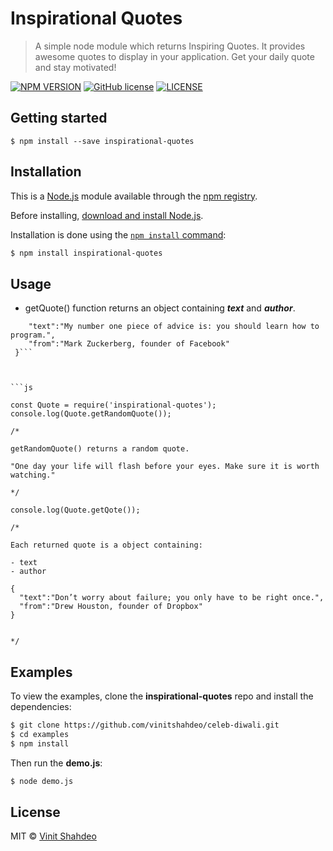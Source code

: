 # Inspirational Quotes

> A simple node module which returns Inspiring Quotes. It provides awesome quotes to display in your application. Get your daily quote and stay motivated!

[![NPM VERSION](http://img.shields.io/npm/v/insirational-quotes.svg?style=flat)](https://www.npmjs.org/package/inspirational-quotes) [![GitHub license](https://img.shields.io/github/license/vinitshahdeo/inspirational-quotes.svg?style=flat)](https://github.com/vinitshahdeo/inspirational-quotes/blob/master/LICENSE) [![LICENSE](http://img.shields.io/badge/inspirational-quotes-orange.svg?style=flat)](https://github.com/vinitshahdeo/inspirational-quotes)

## Getting started

```
$ npm install --save inspirational-quotes
```

## Installation

This is a [Node.js](https://nodejs.org/en/) module available through the
[npm registry](https://www.npmjs.com/).

Before installing, [download and install Node.js](https://nodejs.org/en/download/).

Installation is done using the
[`npm install` command](https://docs.npmjs.com/getting-started/installing-npm-packages-locally):

```bash
$ npm install inspirational-quotes
```

## Usage

- getQuote() function returns an object containing ***text*** and ***author***.

```json{  
    "text":"My number one piece of advice is: you should learn how to program.",
    "from":"Mark Zuckerberg, founder of Facebook"
 }```



```js

const Quote = require('inspirational-quotes');
console.log(Quote.getRandomQuote());

/*

getRandomQuote() returns a random quote.

"One day your life will flash before your eyes. Make sure it is worth watching."

*/

console.log(Quote.getQote());

/*

Each returned quote is a object containing:

- text
- author

{  
  "text":"Don’t worry about failure; you only have to be right once.",
  "from":"Drew Houston, founder of Dropbox"
}


*/

```

## Examples

To view the examples, clone the **inspirational-quotes** repo and install the dependencies:

```bash
$ git clone https://github.com/vinitshahdeo/celeb-diwali.git
$ cd examples
$ npm install
```

Then run the **demo.js**:

```bash
$ node demo.js
```

## License

MIT &copy; [Vinit Shahdeo](https://)